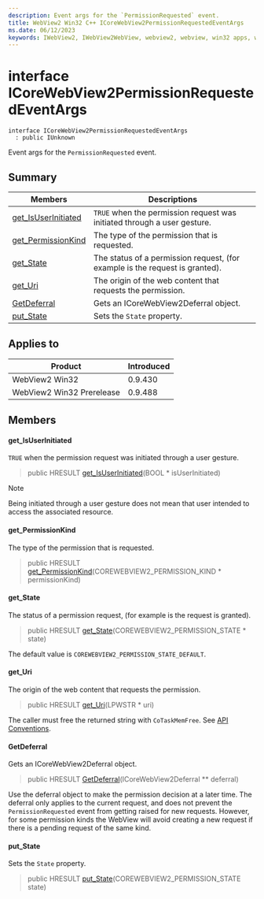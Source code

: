 ```yaml
---
description: Event args for the `PermissionRequested` event.
title: WebView2 Win32 C++ ICoreWebView2PermissionRequestedEventArgs
ms.date: 06/12/2023
keywords: IWebView2, IWebView2WebView, webview2, webview, win32 apps, win32, edge, ICoreWebView2, ICoreWebView2Controller, browser control, edge html, ICoreWebView2PermissionRequestedEventArgs
---
```


# interface ICoreWebView2PermissionRequestedEventArgs

```
interface ICoreWebView2PermissionRequestedEventArgs
  : public IUnknown
```

Event args for the `PermissionRequested` event.

## Summary

 Members                        | Descriptions
--------------------------------|---------------------------------------------
[get_IsUserInitiated](#get_isuserinitiated) | `TRUE` when the permission request was initiated through a user gesture.
[get_PermissionKind](#get_permissionkind) | The type of the permission that is requested.
[get_State](#get_state) | The status of a permission request, (for example is the request is granted).
[get_Uri](#get_uri) | The origin of the web content that requests the permission.
[GetDeferral](#getdeferral) | Gets an ICoreWebView2Deferral object.
[put_State](#put_state) | Sets the `State` property.

## Applies to

Product                         | Introduced
--------------------------------|---------------------------------------------
WebView2 Win32            |    0.9.430
WebView2 Win32 Prerelease |    0.9.488

## Members

#### get_IsUserInitiated

`TRUE` when the permission request was initiated through a user gesture.

> public HRESULT [get_IsUserInitiated](#get_isuserinitiated)(BOOL * isUserInitiated)

> [!NOTE]
> Being initiated through a user gesture does not mean that user intended to access the associated resource.

#### get_PermissionKind

The type of the permission that is requested.

> public HRESULT [get_PermissionKind](#get_permissionkind)(COREWEBVIEW2_PERMISSION_KIND * permissionKind)

#### get_State

The status of a permission request, (for example is the request is granted).

> public HRESULT [get_State](#get_state)(COREWEBVIEW2_PERMISSION_STATE * state)

The default value is `COREWEBVIEW2_PERMISSION_STATE_DEFAULT`.

#### get_Uri

The origin of the web content that requests the permission.

> public HRESULT [get_Uri](#get_uri)(LPWSTR * uri)

The caller must free the returned string with `CoTaskMemFree`. See [API Conventions](/microsoft-edge/webview2/concepts/win32-api-conventions#strings).

#### GetDeferral

Gets an ICoreWebView2Deferral object.

> public HRESULT [GetDeferral](#getdeferral)(ICoreWebView2Deferral ** deferral)

Use the deferral object to make the permission decision at a later time. The deferral only applies to the current request, and does not prevent the `PermissionRequested` event from getting raised for new requests. However, for some permission kinds the WebView will avoid creating a new request if there is a pending request of the same kind.

#### put_State

Sets the `State` property.

> public HRESULT [put_State](#put_state)(COREWEBVIEW2_PERMISSION_STATE state)

